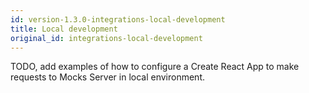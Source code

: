 ```yaml
---
id: version-1.3.0-integrations-local-development
title: Local development
original_id: integrations-local-development
---
```


TODO, add examples of how to configure a Create React App to make requests to Mocks Server in local environment.
